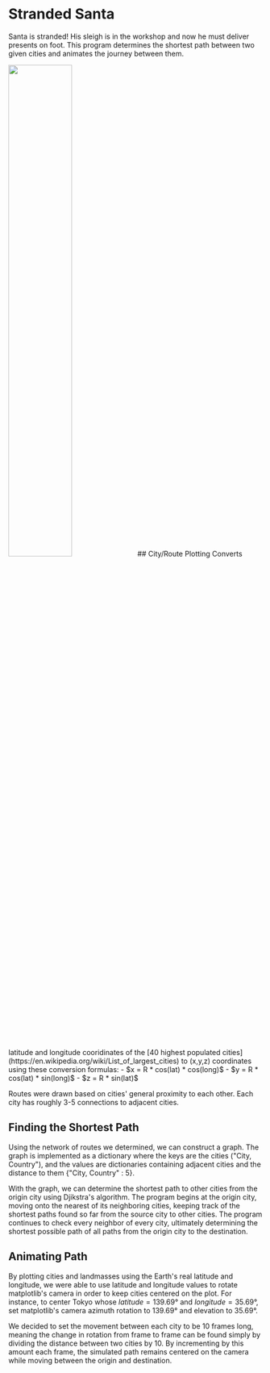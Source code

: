 # Stranded Santa

Santa is stranded! His sleigh is in the workshop and now he must deliver presents on foot. 
This program determines the shortest path between two given cities and animates the journey between them.

<img src=https://media.giphy.com/media/KgBosvIkQs7al4TVXx/giphy.gif width=50%>
## City/Route Plotting
Converts latitude and longitude cooridinates of the [40 highest populated cities](https://en.wikipedia.org/wiki/List_of_largest_cities) to (x,y,z) coordinates using these conversion formulas:
  - $x = R * cos(lat) * cos(long)$
  - $y = R * cos(lat) * sin(long)$
  - $z = R * sin(lat)$

Routes were drawn based on cities' general proximity to each other. Each city has roughly 3-5 connections to adjacent cities.

## Finding the Shortest Path
Using the network of routes we determined, we can construct a graph. The graph is implemented as a dictionary where the keys are the cities ("City, Country"), and the values are dictionaries containing adjacent cities and the distance to them {"City, Country" : 5}.

With the graph, we can determine the shortest path to other cities from the origin city using Djikstra's algorithm. The program begins at the origin city, moving onto the nearest of its neighboring cities, keeping track of the shortest paths found so far from the source city to other cities. The program continues to check every neighbor of every city, ultimately determining the shortest possible path of all paths from the origin city to the destination.

## Animating Path
By plotting cities and landmasses using the Earth's real latitude and longitude, we were able to use latitude and longitude values to rotate matplotlib's camera in order to keep cities centered on the plot. For instance, to center Tokyo whose $latitude = 139.69°$ and $longitude = 35.69°$, set matplotlib's camera azimuth rotation to 139.69° and elevation to 35.69°.

We decided to set the movement between each city to be 10 frames long, meaning the change in rotation from frame to frame can be found simply by dividing the distance between two cities by 10. By incrementing by this amount each frame, the simulated path remains centered on the camera while moving between the origin and destination.

